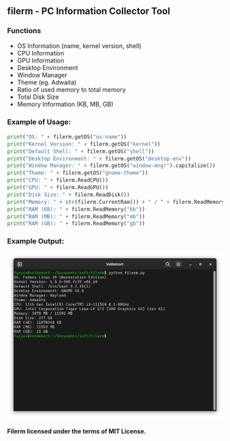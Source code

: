 ## filerm - PC Information Collector Tool

### Functions
- OS Information (name, kernel version, shell)
- CPU Information
- GPU Information
- Desktop Environment 
- Window Manager
- Theme (eg. Adwaita)
- Ratio of used memory to total memory
- Total Disk Size
- Memory Information (KB, MB, GB)


### Example of Usage:

```py
print("OS: " + filerm.getOS("os-name"))
print("Kernel Version: " + filerm.getOS("kernel"))
print("Default Shell: " + filerm.getOS("shell"))
print("Desktop Environment: " + filerm.getOS("desktop-env"))
print("Window Manager: " + filerm.getOS("window-mngr").capitalize())
print("Theme: " + filerm.getOS("gnome-theme"))
print("CPU: " + filerm.ReadCPU())
print("GPU: " + filerm.ReadGPU())
print("Disk Size: " + filerm.ReadDisk())
print("Memory: " + str(filerm.CurrentRam()) + " / " + filerm.ReadMemory("mb"))
print("RAM (KB): " + filerm.ReadMemory("kb"))
print("RAM (MB): " + filerm.ReadMemory("mb"))
print("RAM (GB): " + filerm.ReadMemory("gb"))
```

### Example Output:

![Filerm](./res/filerm.png)

#### Filerm licensed under the terms of MIT License.